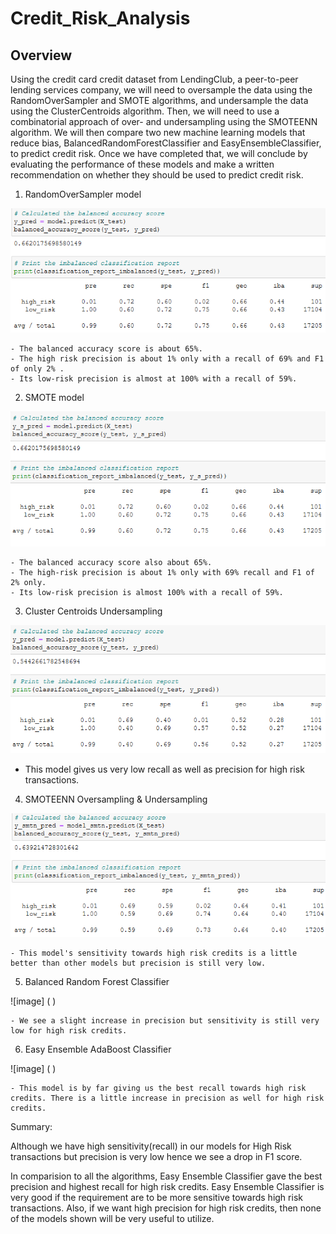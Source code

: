 # Credit_Risk_Analysis

## Overview

Using the credit card credit dataset from LendingClub, a peer-to-peer lending services company, 
we will need to oversample the data using the RandomOverSampler and SMOTE algorithms, and undersample the data using the 
ClusterCentroids algorithm. Then, we will need to use a combinatorial approach of over- and undersampling using the SMOTEENN algorithm. 
We will then compare two new machine learning models that reduce bias, BalancedRandomForestClassifier and EasyEnsembleClassifier, 
to predict credit risk. Once we have completed that, we will conclude by evaluating the performance of these models and make a written 
recommendation on whether they should be used to predict credit risk.


1. RandomOverSampler model

![image](https://github.com/DmanDJs1/Credit_Risk_Analysis/blob/main/Pictures/RandomOverSampler%20model1.PNG?raw=true)

    - The balanced accuracy score is about 65%.
    - The high risk precision is about 1% only with a recall of 69% and F1 of only 2% .
    - Its low-risk precision is almost at 100% with a recall of 59%.

2. SMOTE model

![image](https://github.com/DmanDJs1/Credit_Risk_Analysis/blob/main/Pictures/SMOTE%20Oversampling2.PNG?raw=true)

    - The balanced accuracy score also about 65%.
    - The high-risk precision is about 1% only with 69% recall and F1 of 2% only.
    - Its low-risk precision is almost 100% with a recall of 59%.

3. Cluster Centroids Undersampling

![image](https://github.com/DmanDJs1/Credit_Risk_Analysis/blob/main/Pictures/Cluster%20Centroids%20Undersampling3.PNG?raw=true)


   - This model gives us very low recall as well as precision for high risk transactions.

4. SMOTEENN Oversampling & Undersampling


![image](https://github.com/DmanDJs1/Credit_Risk_Analysis/blob/main/Pictures/SMOTEOversampling%20-%20Undersampling4.PNG?raw=true)


    - This model's sensitivity towards high risk credits is a little better than other models but precision is still very low.

5. Balanced Random Forest Classifier

![image] ( )

    - We see a slight increase in precision but sensitivity is still very low for high risk credits.

6. Easy Ensemble AdaBoost Classifier

![image] ( )

    - This model is by far giving us the best recall towards high risk credits. There is a little increase in precision as well for high risk credits.

Summary:

Although we have high sensitivity(recall) in our models for High Risk transactions but precision is very low hence we see a drop in F1 score.

In comparision to all the algorithms, Easy Ensemble Classifier gave the best precision and highest recall for high risk credits. 
Easy Ensemble Classifier is very good if the requirement are to be more sensitive towards high risk transactions. 
Also, if we want high precision for high risk credits, then none of the models shown will be very useful to utilize.
